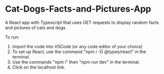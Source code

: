 # Cat-Dogs-Facts-and-Pictures-App
A React app with Typescript that uses GET requests to display random facts and pictures of cats and dogs. 

To run:
1. Import the code into VSCode (or any code editor of your choice) <br>
2. To set up React, use the command "npm i -D @types/react" in the terminal.  
3. Use the commands "npm i" then "npm run dev" in the terminal. <br>
4. Click on the localhost link. 
